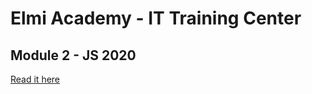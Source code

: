 # Elmi Academy - IT Training Center

## Module 2 - JS 2020

[Read it here](https://janogale.github.io/JS2020/module_2/module_2.html)

